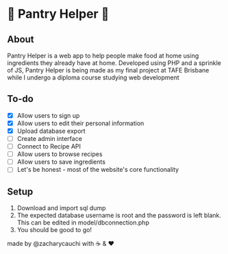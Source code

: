 # :apple: **Pantry Helper** :apple:

## About

Pantry Helper is a web app to help people make food at home using ingredients they already have at home. 
Developed using PHP and a sprinkle of JS, Pantry Helper is being made as my final project at TAFE Brisbane while I undergo a diploma course studying web development

## To-do

- [x] Allow users to sign up
- [x] Allow users to edit their personal information
- [x] Upload database export
- [ ] Create admin interface
- [ ] Connect to Recipe API
- [ ] Allow users to browse recipes
- [ ] Allow users to save ingredients
- [ ] Let's be honest - most of the website's core functionality

## Setup

1. Download and import sql dump
1. The expected database username is root and the password is left blank. This can be edited in model/dbconnection.php
1. You should be good to go!



made by @zacharycauchi with :coffee: & :heart:

